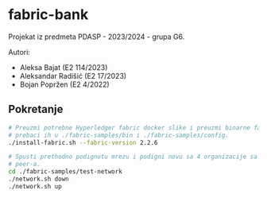 # fabric-bank

Projekat iz predmeta PDASP - 2023/2024 - grupa G6.

Autori:
- Aleksa Bajat (E2 114/2023)
- Aleksandar Radišić (E2 17/2023)
- Bojan Popržen (E2 4/2022)

## Pokretanje

```bash
# Preuzmi potrebne Hyperledger fabric docker slike i preuzmi binarne fajlove i
# prebaci ih u ./fabric-samples/bin i ./fabric-samples/config.
./install-fabric.sh --fabric-version 2.2.6

# Spusti prethodno podignutu mrezu i podigni novu sa 4 organizacije sa po 4
# peer-a.
cd ./fabric-samples/test-network
./network.sh down
./network.sh up
````